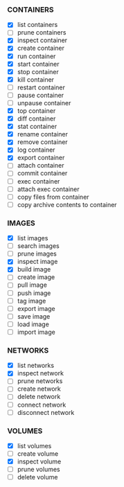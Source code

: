 ### CONTAINERS
- [x] list containers
- [ ] prune containers
- [x] inspect container
- [x] create container
- [x] run container
- [x] start container
- [x] stop container
- [x] kill container
- [ ] restart container
- [ ] pause container
- [ ] unpause container
- [x] top container
- [x] diff container
- [x] stat container
- [x] rename container
- [x] remove container
- [x] log container
- [x] export container
- [ ] attach container
- [ ] commit container
- [ ] exec container
- [ ] attach exec container
- [ ] copy files from container
- [ ] copy archive contents to container

### IMAGES
- [x] list images
- [ ] search images
- [ ] prune images
- [x] inspect image
- [x] build image
- [ ] create image
- [ ] pull image
- [ ] push image
- [ ] tag image
- [ ] export image
- [ ] save image
- [ ] load image
- [ ] import image

### NETWORKS
- [x] list networks
- [x] inspect network
- [ ] prune networks
- [ ] create network
- [ ] delete network
- [ ] connect network
- [ ] disconnect network

### VOLUMES
- [x] list volumes
- [ ] create volume
- [x] inspect volume
- [ ] prune volumes
- [ ] delete volume